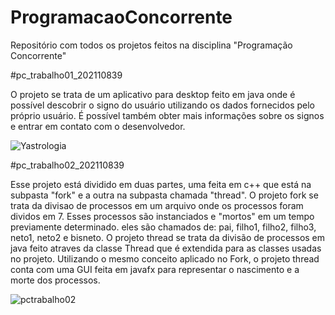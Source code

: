 # ProgramacaoConcorrente
Repositório com todos os projetos feitos na disciplina "Programação Concorrente"

#pc_trabalho01_202110839

O projeto se trata de um aplicativo para desktop feito em java onde é possível descobrir o signo do usuário utilizando  os dados fornecidos
pelo próprio usuário. É possível também obter mais informações sobre os signos e entrar em contato com o desenvolvedor.

![Yastrologia](https://github.com/user-attachments/assets/08f07c79-b141-4c36-b5e3-9eb1173655d3)

#pc_trabalho02_202110839

Esse projeto está dividido em duas partes, uma feita em c++ que está na subpasta "fork" e a outra na subpasta chamada "thread".
O projeto fork se trata da divisao de processos em um arquivo onde os processos foram dividos em 7. Esses processos são instanciados e "mortos"
em um tempo previamente determinado. eles são chamados de: pai, filho1, filho2, filho3, neto1, neto2 e bisneto.
O projeto thread se trata da divisão de processos em java feito atraves da classe Thread que é extendida para as classes usadas no projeto. Utilizando
o mesmo conceito aplicado no Fork, o projeto thread conta com uma GUI feita em javafx para representar o nascimento e a morte dos processos.

![pctrabalho02](https://github.com/user-attachments/assets/de57d367-d534-42ff-bed3-1efae90f1f59)
